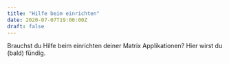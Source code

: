 ```yaml
---
title: "Hilfe beim einrichten"
date: 2020-07-07T19:00:00Z
draft: false
---
```

Brauchst du Hilfe beim einrichten deiner Matrix Applikationen? Hier wirst du (bald) fündig.
